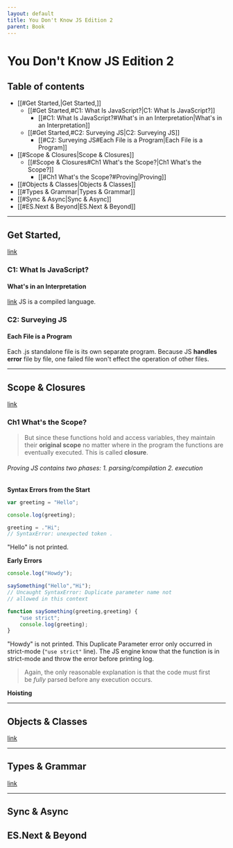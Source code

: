 ```yaml
---
layout: default
title: You Don't Know JS Edition 2
parent: Book
---
```


# You Don't Know JS Edition 2

## Table of contents
- [[#Get Started,|Get Started,]]
	- [[#Get Started,#C1: What Is JavaScript?|C1: What Is JavaScript?]]
		- [[#C1: What Is JavaScript?#What's in an Interpretation|What's in an Interpretation]]
	- [[#Get Started,#C2: Surveying JS|C2: Surveying JS]]
		- [[#C2: Surveying JS#Each File is a Program|Each File is a Program]]
- [[#Scope & Closures|Scope & Closures]]
	- [[#Scope & Closures#Ch1 What's the Scope?|Ch1 What's the Scope?]]
		- [[#Ch1 What's the Scope?#Proving|Proving]]
- [[#Objects & Classes|Objects & Classes]]
- [[#Types & Grammar|Types & Grammar]]
- [[#Sync & Async|Sync & Async]]
- [[#ES.Next & Beyond|ES.Next & Beyond]]

---

## Get Started,
[link](https://github.com/getify/You-Dont-Know-JS/blob/2nd-ed/get-started/README.md)
### C1: What Is JavaScript?
#### What's in an Interpretation 
[link](https://github.com/getify/You-Dont-Know-JS/blob/2nd-ed/get-started/ch1.md#whats-in-an-interpretation)
JS is a compiled language.

### C2: Surveying JS
#### Each File is a Program

Each .js standalone file is its own separate program. Because JS **handles error** file by file, one failed file won't effect the operation of other files.

---

## Scope & Closures
[link](https://github.com/getify/You-Dont-Know-JS/blob/2nd-ed/scope-closures/README.md)
### Ch1 What's the Scope?
> But since these functions hold and access variables, they maintain their **original scope** no matter where in the program the functions are eventually executed. This is called **closure**.
###### Proving JS contains two phases: 1. parsing/compilation 2. execution
**Syntax Errors from the Start**
```js
var greeting = "Hello";

console.log(greeting);

greeting = ."Hi";
// SyntaxError: unexpected token .
```
"Hello" is not printed.

**Early Errors**
```js
console.log("Howdy");

saySomething("Hello","Hi");
// Uncaught SyntaxError: Duplicate parameter name not
// allowed in this context

function saySomething(greeting,greeting) {
    "use strict";
    console.log(greeting);
}
```
"Howdy" is not printed. This Duplicate Parameter error only occurred in strict-mode (`"use strict"` line). 
The JS engine know that the function is in strict-mode and throw the error before printing log.
>Again, the only reasonable explanation is that the code must first be _fully_ parsed before any execution occurs.

**Hoisting**
    


---

## Objects & Classes
[link](https://github.com/getify/You-Dont-Know-JS/blob/2nd-ed/objects-classes/README.md)

---

## Types & Grammar
[link](https://github.com/getify/You-Dont-Know-JS/blob/2nd-ed/types-grammar/README.md)

---

## Sync & Async


## ES.Next & Beyond